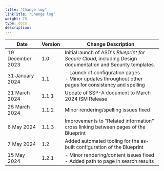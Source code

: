 ```yaml
---
title: "Change log"
linkTitle: "Change log"
weight: 70
type: docs
description:
---
```


| Date             | Version | Change Description                                                                                           |
| ---------------- | ------- | ------------------------------------------------------------------------------------------------------------ |
| 19 December 2023 | 1.0     | Initial launch of ASD's *Blueprint for Secure Cloud*, including Design documentation and Security templates. |
| 31 January 2024  | 1.1     | - Launch of configuration pages<br>- Minor updates throughout other pages for consistency and spelling       |
| 21 March 2024    | 1.1.1   | Update of SSP-A document to March 2024 ISM Release                                                           |
| 25 March 2024    | 1.1.2   | Minor rendering/spelling issues fixed                                                                        |
| 6 May 2024       | 1.1.3   | Improvements to "Related information" cross linking between pages of the Blueprint                           |
| 7 May 2024       | 1.2     | Added automated tooling for the as-built configuration of the Blueprint                                      |
| 15 May 2024      | 1.2.1   | - Minor rendering/content issues fixed<br>- Added path to page in search results                             |
